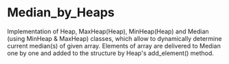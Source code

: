 # Median_by_Heaps
Implementation of Heap, MaxHeap(Heap), MinHeap(Heap) and Median (using MinHeap &amp; MaxHeap) classes, which allow to dynamically determine current median(s) of given array. Elements of array are delivered to Median one by one and added to the structure by Heap's add_element() method.
